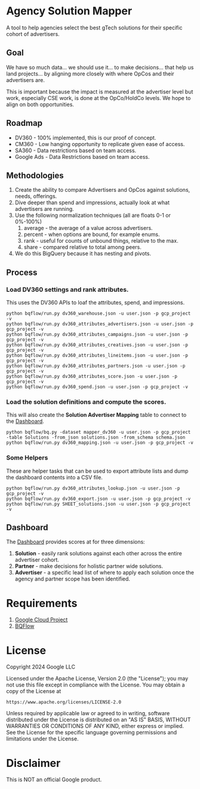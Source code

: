 # Agency Solution Mapper

A tool to help agencies select the best gTech solutions for their specific cohort of advertisers.

## Goal

We have so much data... we should use it... to make decisions... that help us land projects... by aligning more closely with where OpCos and their advertisers are.

This is important because the impact is measured at the advertiser level but work, especially CSE work, is done at the OpCo/HoldCo levels.  We hope to align on both opportunities.

## Roadmap
   * DV360 - 100% implemented, this is our proof of concept.
   * CM360 - Low hanging opportunity to replicate given ease of access.
   * SA360 - Data restrictions based on team access.
   * Google Ads - Data Restrictions based on team access.

## Methodologies
1. Create the ability to compare Advertisers and OpCos against solutions, needs, offerings.
1. Dive deeper than spend and impressions, actually look at what advertisers are running.
1. Use the following normalization techniques (all are floats 0-1 or 0%-100%)
   1. average - the average of a value across advertisers.
   1. percent - when options are bound, for example enums.
   1. rank - useful for counts of unbound things, relative to the max.
   1. share - compared relative to total among peers.
1. We do this BigQuery because it has nesting and pivots.

## Process

### Load DV360 settings and rank attributes.
This uses the DV360 APIs to loaf the attributes, spend, and impressions.

```
python bqflow/run.py dv360_warehouse.json -u user.json -p gcp_project -v
python bqflow/run.py dv360_attributes_advertisers.json -u user.json -p gcp_project -v
python bqflow/run.py dv360_attributes_campaigns.json -u user.json -p gcp_project -v
python bqflow/run.py dv360_attributes_creatives.json -u user.json -p gcp_project -v
python bqflow/run.py dv360_attributes_lineitems.json -u user.json -p gcp_project -v
python bqflow/run.py dv360_attributes_partners.json -u user.json -p gcp_project -v
python bqflow/run.py dv360_attributes_score.json -u user.json -p gcp_project -v
python bqflow/run.py dv360_spend.json -u user.json -p gcp_project -v
```

### Load the solution definitions and compute the scores. 
This will also create the **Solution Advertiser Mapping** table to connect to the [Dashboard](https://lookerstudio.google.com/c/reporting/d2ce2f78-1cab-4634-af4c-f04f1058ad0c/).


```
python bqflow/bq.py -dataset mapper_dv360 -u user.json -p gcp_project -table Solutions -from_json solutions.json -from_schema schema.json 
python bqflow/run.py dv360_mapping.json -u user.json -p gcp_project -v
```

### Some Helpers
These are helper tasks that can be used to export attribute lists and dump the dashboard contents into a CSV file.

```
python bqflow/run.py dv360_attributes_lookup.json -u user.json -p gcp_project -v
python bqflow/run.py dv360_export.json -u user.json -p gcp_project -v
python bqflow/run.py SHEET_solutions.json -u user.json -p gcp_project -v
```

## Dashboard

The [Dashboard](https://lookerstudio.google.com/c/reporting/d2ce2f78-1cab-4634-af4c-f04f1058ad0c/) provides scores at for three dimensions:

1. **Solution** - easily rank solutions against each other across the entire advertiser cohort.
1. **Partner** - make decisions for holistic partner wide solutions.
1. **Advertiser** - a specific lead list of where to apply each solution once the agency and partner scope has been identified.

# Requirements
1. [Google Cloud Project](https://cloud.google.com)
1. [BQFlow](https://github.com/google-marketing-solutions/bqflow)

# License

Copyright 2024 Google LLC

Licensed under the Apache License, Version 2.0 (the "License");
you may not use this file except in compliance with the License.
You may obtain a copy of the License at

    https://www.apache.org/licenses/LICENSE-2.0

Unless required by applicable law or agreed to in writing, software
distributed under the License is distributed on an "AS IS" BASIS,
WITHOUT WARRANTIES OR CONDITIONS OF ANY KIND, either express or implied.
See the License for the specific language governing permissions and
limitations under the License.

# Disclaimer

This is NOT an official Google product.
